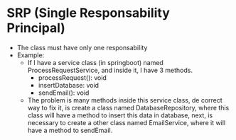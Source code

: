 # SRP (Single Responsability Principal)
 - The class must have only one responsability
 - Example:
   - If I have a service class (in springboot) named ProcessRequestService, and inside it, I have 3 methods.
     - processRequest(): void
     - insertDatabase: void
     - sendEmail(): void
   - The problem is many methods inside this service class, de correct way to fix it, is create a class named DatabaseRepository, where this class will have a method to insert this data in database, next, is necessary to create a other class named EmailService, where it will have a method to sendEmail.
